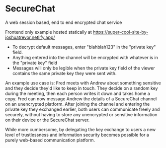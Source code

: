 # SecureChat
A web session based, end to end encrypted chat service

Frontend only example hosted statically at https://super-cool-site-by-joshuatrevor.netlify.app/
- To decrypt default messages, enter "blahblah123" in the "private key" field.
- Anything entered into the channel will be encrypted with whatever is in the "private key" field
- Messages will only be legible when the private key field of the viewer contains the same private key they were sent with.

An example use case is:
Fred meets with Andrew about something sensitive and they decide they'd like to keep in touch. They decide on a random key during the meeting, then each person writes it down and takes home a copy. Fred can now message Andrew the details of a SecureChat channel on an unencrypted platform. After joining the channel and entering the private key they exchanged earlier, both users can communicate freely and securely, without having to store any unencrypted or sensitive information on their device or the SecureChat server.

While more cumbersome, by delegating the key exchange to users a new level of trustlessness and information security becomes possible for a purely web-based communication platform.
